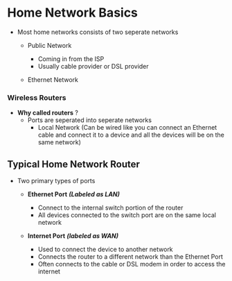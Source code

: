 # Home Network Basics

- Most home networks consists of two seperate networks

    - Public Network
        - Coming in from the ISP
        - Usually cable provider or DSL provider

    - Ethernet Network
        

### Wireless Routers

-  **Why called routers** ?
    - Ports are seperated into seperate networks
        - Local Network (Can be wired like you can connect an Ethernet cable and connect it to a device and all the devices will be on the same network)
        

## Typical Home Network Router

- Two primary types of ports

    - **Ethernet Port** ***(Labeled as LAN)***
        - Connect to the internal switch portion of the router
        - All devices connected to the switch port are on the same local network

    - **Internet Port** ***(labeled as WAN)*** 
        - Used to connect the device to another network
        - Connects the router to a different network than the Ethernet Port
        - Often connects to the cable or DSL modem in order to access the internet